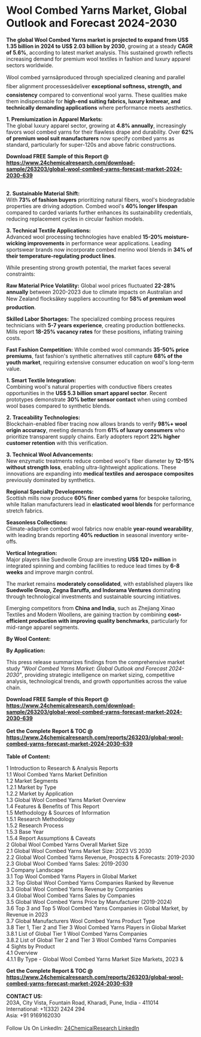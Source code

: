 <h1>Wool Combed Yarns Market, Global Outlook and Forecast 2024-2030</h1><p><strong>The global Wool Combed Yarns market is projected to expand from US$ 1.35 billion in 2024 to US$ 2.03 billion by 2030</strong>, growing at a steady <strong>CAGR of 5.6%</strong>, according to latest market analysis. This sustained growth reflects increasing demand for premium wool textiles in fashion and luxury apparel sectors worldwide.</p><p>Wool combed yarnsâproduced through specialized cleaning and parallel fiber alignment processesâdeliver <strong>exceptional softness, strength, and consistency</strong> compared to conventional wool yarns. These qualities make them indispensable for <strong>high-end suiting fabrics, luxury knitwear, and technically demanding applications</strong> where performance meets aesthetics.</p><p><strong>1. Premiumization in Apparel Markets:</strong><br>
The global luxury apparel sector, growing at <strong>4.8% annually</strong>, increasingly favors wool combed yarns for their flawless drape and durability. Over <strong>62% of premium wool suit manufacturers</strong> now specify combed yarns as standard, particularly for super-120s and above fabric constructions.</p><div><b>Download FREE Sample of this Report @ 
            <a href="https://www.24chemicalresearch.com/download-sample/263203/global-wool-combed-yarns-forecast-market-2024-2030-639">
            https://www.24chemicalresearch.com/download-sample/263203/global-wool-combed-yarns-forecast-market-2024-2030-639</a></b></div><br><p><strong>2. Sustainable Material Shift:</strong><br>
With <strong>73% of fashion buyers</strong> prioritizing natural fibers, wool's biodegradable properties are driving adoption. Combed wool's <strong>40% longer lifespan</strong> compared to carded variants further enhances its sustainability credentials, reducing replacement cycles in circular fashion models.</p><p><strong>3. Technical Textile Applications:</strong><br>
Advanced wool processing technologies have enabled <strong>15-20% moisture-wicking improvements</strong> in performance wear applications. Leading sportswear brands now incorporate combed merino wool blends in <strong>34% of their temperature-regulating product lines</strong>.</p><p>While presenting strong growth potential, the market faces several constraints:</p><p><strong>Raw Material Price Volatility:</strong> Global wool prices fluctuated <strong>22-28% annually</strong> between 2020-2023 due to climate impacts on Australian and New Zealand flocksâkey suppliers accounting for <strong>58% of premium wool production</strong>.</p><p><strong>Skilled Labor Shortages:</strong> The specialized combing process requires technicians with <strong>5-7 years experience</strong>, creating production bottlenecks. Mills report <strong>18-25% vacancy rates</strong> for these positions, inflating training costs.</p><p><strong>Fast Fashion Competition:</strong> While combed wool commands <strong>35-50% price premiums</strong>, fast fashion's synthetic alternatives still capture <strong>68% of the youth market</strong>, requiring extensive consumer education on wool's long-term value.</p><p><strong>1. Smart Textile Integration:</strong><br>
Combining wool's natural properties with conductive fibers creates opportunities in the <strong>US$ 5.3 billion smart apparel sector</strong>. Recent prototypes demonstrate <strong>30% better sensor contact</strong> when using combed wool bases compared to synthetic blends.</p><p><strong>2. Traceability Technologies:</strong><br>
Blockchain-enabled fiber tracing now allows brands to verify <strong>98%+ wool origin accuracy</strong>, meeting demands from <strong>61% of luxury consumers</strong> who prioritize transparent supply chains. Early adopters report <strong>22% higher customer retention</strong> with this verification.</p><p><strong>3. Technical Wool Advancements:</strong><br>
New enzymatic treatments reduce combed wool's fiber diameter by <strong>12-15% without strength loss</strong>, enabling ultra-lightweight applications. These innovations are expanding into <strong>medical textiles and aerospace composites</strong> previously dominated by synthetics.</p><p><strong>Regional Specialty Developments:</strong><br>
    Scottish mills now produce <strong>60% finer combed yarns</strong> for bespoke tailoring, while Italian manufacturers lead in <strong>elasticated wool blends</strong> for performance stretch fabrics.</p><p><strong>Seasonless Collections:</strong><br>
    Climate-adaptive combed wool fabrics now enable <strong>year-round wearability</strong>, with leading brands reporting <strong>40% reduction</strong> in seasonal inventory write-offs.</p><p><strong>Vertical Integration:</strong><br>
    Major players like Suedwolle Group are investing <strong>US$ 120+ million</strong> in integrated spinning and combing facilities to reduce lead times by <strong>6-8 weeks</strong> and improve margin control.</p><p>The market remains <strong>moderately consolidated</strong>, with established players like <strong>Suedwolle Group, Zegna Baruffa, and Indorama Ventures</strong> dominating through technological investments and sustainable sourcing initiatives.</p><p>Emerging competitors from <strong>China and India</strong>, such as Zhejiang Xinao Textiles and Modern Woollens, are gaining traction by combining <strong>cost-efficient production with improving quality benchmarks</strong>, particularly for mid-range apparel segments.</p><p><strong>By Wool Content:</strong></p><p><strong>By Application:</strong></p><p>This press release summarizes findings from the comprehensive market study <em>"Wool Combed Yarns Market: Global Outlook and Forecast 2024-2030"</em>, providing strategic intelligence on market sizing, competitive analysis, technological trends, and growth opportunities across the value chain.</p><div><b>Download FREE Sample of this Report @ 
            <a href="https://www.24chemicalresearch.com/download-sample/263203/global-wool-combed-yarns-forecast-market-2024-2030-639">
            https://www.24chemicalresearch.com/download-sample/263203/global-wool-combed-yarns-forecast-market-2024-2030-639</a></b></div><br><div><b>Get the Complete Report & TOC @ 
            <a href="https://www.24chemicalresearch.com/reports/263203/global-wool-combed-yarns-forecast-market-2024-2030-639">
            https://www.24chemicalresearch.com/reports/263203/global-wool-combed-yarns-forecast-market-2024-2030-639</a></b></div><br>
            <b>Table of Content:</b><p>1 Introduction to Research & Analysis Reports<br />
    1.1 Wool Combed Yarns Market Definition<br />
    1.2 Market Segments<br />
        1.2.1 Market by Type<br />
        1.2.2 Market by Application<br />
    1.3 Global Wool Combed Yarns Market Overview<br />
    1.4 Features & Benefits of This Report<br />
    1.5 Methodology & Sources of Information<br />
        1.5.1 Research Methodology<br />
        1.5.2 Research Process<br />
        1.5.3 Base Year<br />
        1.5.4 Report Assumptions & Caveats<br />
2 Global Wool Combed Yarns Overall Market Size<br />
    2.1 Global Wool Combed Yarns Market Size: 2023 VS 2030<br />
    2.2 Global Wool Combed Yarns Revenue, Prospects & Forecasts: 2019-2030<br />
    2.3 Global Wool Combed Yarns Sales: 2019-2030<br />
3 Company Landscape<br />
    3.1 Top Wool Combed Yarns Players in Global Market<br />
    3.2 Top Global Wool Combed Yarns Companies Ranked by Revenue<br />
    3.3 Global Wool Combed Yarns Revenue by Companies<br />
    3.4 Global Wool Combed Yarns Sales by Companies<br />
    3.5 Global Wool Combed Yarns Price by Manufacturer (2019-2024)<br />
    3.6 Top 3 and Top 5 Wool Combed Yarns Companies in Global Market, by Revenue in 2023<br />
    3.7 Global Manufacturers Wool Combed Yarns Product Type<br />
    3.8 Tier 1, Tier 2 and Tier 3 Wool Combed Yarns Players in Global Market<br />
        3.8.1 List of Global Tier 1 Wool Combed Yarns Companies<br />
        3.8.2 List of Global Tier 2 and Tier 3 Wool Combed Yarns Companies<br />
4 Sights by Product<br />
    4.1 Overview<br />
        4.1.1 By Type - Global Wool Combed Yarns Market Size Markets, 2023 &</p><div><b>Get the Complete Report & TOC @ 
            <a href="https://www.24chemicalresearch.com/reports/263203/global-wool-combed-yarns-forecast-market-2024-2030-639">
            https://www.24chemicalresearch.com/reports/263203/global-wool-combed-yarns-forecast-market-2024-2030-639</a></b></div><br><b>CONTACT US:</b><br>
            203A, City Vista, Fountain Road, Kharadi, Pune, India - 411014<br>
            International: +1(332) 2424 294<br>
            Asia: +91 9169162030 <br><br>
            Follow Us On LinkedIn: <a href="https://www.linkedin.com/company/24chemicalresearch/">24ChemicalResearch LinkedIn</a>
